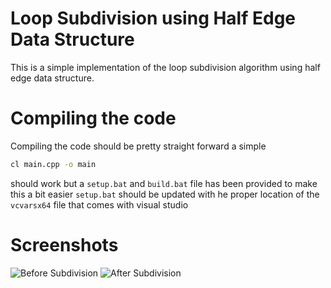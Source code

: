 # Loop Subdivision using Half Edge Data Structure
This is a simple implementation of the loop subdivision algorithm using half edge data structure.

# Compiling the code

Compiling the code should be pretty straight forward
a simple 
```bash
cl main.cpp -o main
```
should work but a `setup.bat` and `build.bat` file has been provided to make this a bit easier
`setup.bat` should be updated with he proper location of the `vcvarsx64` file that comes with visual studio

# Screenshots
![Before Subdivision](https://i.imgur.com/h8TYpJt.png)
![After Subdivision](https://i.imgur.com/hHmvmt3.png)
